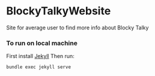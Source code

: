 # BlockyTalkyWebsite
Site for average user to find more info about Blocky Talky

### To run on local machine
First install [Jekyll](https://jekyllrb.com/)
Then run: 
```
bundle exec jekyll serve
```
